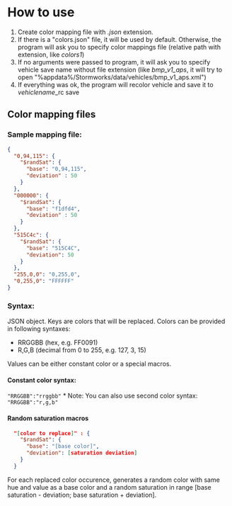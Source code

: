 ﻿# How to use

1. Create color mapping file with *.json* extension.
2. If there is a "colors.json" file, it will be used by default. Otherwise, the program will ask you to specify color mappings file (relative path with extension, like *colors1*)
3. If no arguments were passed to program, it will ask you to specify vehicle save name without file extension (like *bmp_v1_aps*, it will try to open "%appdata%/Stormworks/data/vehicles/bmp_v1_aps.xml")
4. If everything was ok, the program will recolor vehicle and save it to *vehiclename*_rc save

## Color mapping files
### Sample mapping file:
```json
{
  "0,94,115": {
    "$randSat": {
      "base": "0,94,115",
      "deviation" : 50
    }
  },
  "000000": {
    "$randSat": {
      "base": "f1dfd4",
      "deviation" : 50
    }
  },
  "515C4c": {
    "$randSat": {
      "base": "515C4C",
      "deviation": 50
    }
  },
  "255,0,0": "0,255,0",
  "0,255,0": "FFFFFF"
}
```
### Syntax:
JSON object. Keys are colors that will be replaced.
Colors can be provided in following syntaxes:
- RRGGBB (hex, e.g. FF0091)
- R,G,B (decimal from 0 to 255, e.g. 127, 3, 15)

Values can be either constant color or a special macros.
#### Constant color syntax:
`"RRGGBB":"rrggbb"` * Note: You can also use second color syntax: `"RRGGBB":"r,g,b"`

#### Random saturation macros
```json
  "[color to replace]" : {
    "$randSat": {
      "base": "[base color]",
      "deviation": [saturation deviation]
    }
  }
```
For each replaced color occurence, generates a random color with same hue and value as a base color and a random saturation in range [base saturation - deviation; base saturation + deviation].
